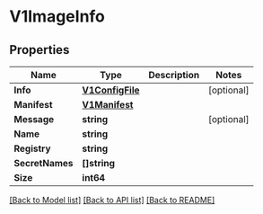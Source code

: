 # V1ImageInfo

## Properties

Name | Type | Description | Notes
------------ | ------------- | ------------- | -------------
**Info** | [**V1ConfigFile**](V1ConfigFile.md) |  | [optional] 
**Manifest** | [**V1Manifest**](V1Manifest.md) |  | 
**Message** | **string** |  | [optional] 
**Name** | **string** |  | 
**Registry** | **string** |  | 
**SecretNames** | **[]string** |  | 
**Size** | **int64** |  | 

[[Back to Model list]](../README.md#documentation-for-models) [[Back to API list]](../README.md#documentation-for-api-endpoints) [[Back to README]](../README.md)


